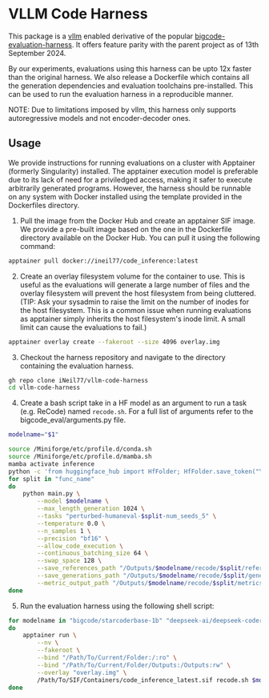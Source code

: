 # VLLM Code Harness

This package is a [vllm](https://github.com/vllm-project/vllm) enabled derivative of the popular [bigcode-evaluation-harness](https://github.com/bigcode-project/bigcode-evaluation-harness). It offers feature parity with the parent project as of 13th September 2024.

By our experiments, evaluations using this harness can be upto 12x faster than the original harness. We also release a Dockerfile which contains all the generation dependencies and evaluation toolchains pre-installed. This can be used to run the evaluation harness in a reproducible manner.

NOTE: Due to limitations imposed by vllm, this harness only supports autoregressive models and not encoder-decoder ones.

## Usage

We provide instructions for running evaluations on a cluster with Apptainer (formerly Singularity) installed. The apptainer execution model is preferable due to its lack of need for a priviledged access, making it safer to execute arbitrarily generated programs. However, the harness should be runnable on any system with Docker installed using the template provided in the Dockerfiles directory.

1. Pull the image from the Docker Hub and create an apptainer SIF image. We provide a pre-built image based on the one in the Dockerfile directory available on the Docker Hub. You can pull it using the following command:

```bash
apptainer pull docker://ineil77/code_inference:latest
```

2. Create an overlay filesystem volume for the container to use. This is useful as the evaluations will generate a large number of files and the overlay filesystem will prevent the host filesystem from being cluttered. (TIP: Ask your sysadmin to raise the limit on the number of inodes for the host filesystem. This is a common issue when running evaluations as apptainer simply inherits the host filesystem's inode limit. A small limit can cause the evaluations to fail.)

```bash
apptainer overlay create --fakeroot --size 4096 overlay.img
```

3. Checkout the harness repository and navigate to the directory containing the evaluation harness.

```bash
gh repo clone iNeil77/vllm-code-harness
cd vllm-code-harness
```

4. Create a bash script take in a HF model as an argument to run a task (e.g. ReCode) named `recode.sh`. For a full list of arguments refer to the bigcode_eval/arguments.py file.

```bash
modelname="$1"

source /Miniforge/etc/profile.d/conda.sh
source /Miniforge/etc/profile.d/mamba.sh
mamba activate inference
python -c 'from huggingface_hub import HfFolder; HfFolder.save_token("YOUR_TOKEN_HERE")'
for split in "func_name"
do
    python main.py \
        --model $modelname \
        --max_length_generation 1024 \
        --tasks "perturbed-humaneval-$split-num_seeds_5" \
        --temperature 0.0 \
        --n_samples 1 \
        --precision "bf16" \
        --allow_code_execution \
        --continuous_batching_size 64 \
        --swap_space 128 \
        --save_references_path "/Outputs/$modelname/recode/$split/references.json" \
        --save_generations_path "/Outputs/$modelname/recode/$split/generations.json" \
        --metric_output_path "/Outputs/$modelname/recode/$split/metrics.json" 
done
```

5. Run the evaluation harness using the following shell script:

```bash
for modelname in "bigcode/starcoderbase-1b" "deepseek-ai/deepseek-coder-1.3b-base"
do
    apptainer run \
        --nv \
        --fakeroot \
        --bind "/Path/To/Current/Folder:/:ro" \
        --bind "/Path/To/Current/Folder/Outputs:/Outputs:rw" \
        --overlay "overlay.img" \
        /Path/To/SIF/Containers/code_inference_latest.sif recode.sh $modelname
done
```
